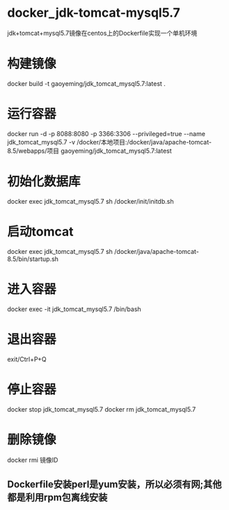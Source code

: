 # docker_jdk-tomcat-mysql5.7
jdk+tomcat+mysql5.7镜像在centos上的Dockerfile实现一个单机环境

# 构建镜像
docker build -t gaoyeming/jdk_tomcat_mysql5.7:latest .

# 运行容器
docker run -d -p 8088:8080 -p 3366:3306 --privileged=true --name jdk_tomcat_mysql5.7 -v /docker/本地项目:/docker/java/apache-tomcat-8.5/webapps/项目 gaoyeming/jdk_tomcat_mysql5.7:latest

# 初始化数据库
docker exec jdk_tomcat_mysql5.7 sh /docker/init/initdb.sh

# 启动tomcat
docker exec jdk_tomcat_mysql5.7 sh /docker/java/apache-tomcat-8.5/bin/startup.sh

# 进入容器
docker exec -it jdk_tomcat_mysql5.7 /bin/bash

# 退出容器
exit/Ctrl+P+Q

# 停止容器
docker stop jdk_tomcat_mysql5.7
docker rm jdk_tomcat_mysql5.7

# 删除镜像
docker rmi 镜像ID

## Dockerfile安装perl是yum安装，所以必须有网;其他都是利用rpm包离线安装
